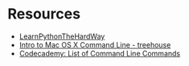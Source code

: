 # Resources 

- [LearnPythonTheHardWay](https://learnpythonthehardway.org/book/appendix-a-cli/introduction.html)  
- [Intro to Mac OS X Command Line - treehouse](http://blog.teamtreehouse.com/introduction-to-the-mac-os-x-command-line)
- [Codecademy: List of Command Line Commands](https://www.codecademy.com/articles/command-line-commands)

